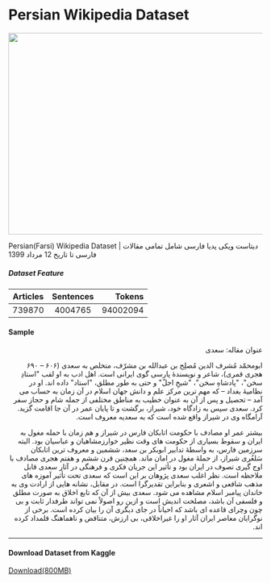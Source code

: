 # Persian Wikipedia Dataset
<img src='https://freestyler.ws/images/styles_screenshot/6/300/150200/150200_after.jpeg?u=1491854280' width=750 height=400></img>

Persian(Farsi) Wikipedia Dataset | دیتاست ویکی پدیا فارسی شامل تمامی مقالات فارسی تا تاریخ 12 مرداد 1399

##### Dataset Feature

 | Articles        | Sentences           | Tokens  |
| ------------- |:-------------:| -----:|
| 739870      | 4004765 | 94002094 |

#### Sample



<div dir="rtl">
عنوان مقاله: سعدی

ابومحمّد مُشرف الدین مُصلِح بن عبدالله بن مشرّف، متخلص به سعدی (۶۰۶ – ۶۹۰ هجری قمری)، شاعر و نویسندهٔ پارسی گوی ایرانی است. اهل ادب به او لقب "استادِ سخن"، "پادشاهِ سخن"، "شیخِ اجلّ" و حتی به طور مطلق، "استاد" داده اند. او در نظامیهٔ بغداد – که مهم ترین مرکز علم و دانش جهان اسلام در آن زمان به حساب می آمد – تحصیل و پس از آن به عنوان خطیب به مناطق مختلفی از جمله شام و حجاز سفر کرد. سعدی سپس به زادگاه خود، شیراز، برگشت و تا پایان عمر در آن جا اقامت گزید. آرامگاه وی در شیراز واقع شده است که به سعدیه معروف است.

بیشتر عمر او مصادف با حکومت اتابکان فارس در شیراز و هم زمان با حمله مغول به ایران و سقوط بسیاری از حکومت های وقت نظیر خوارزمشاهیان و عباسیان بود. البته سرزمین فارس، به واسطهٔ تدابیر ابوبکر بن سعد، ششمین و معروف ترین اتابکان سَلغُری شیراز، از حملهٔ مغول در امان ماند. همچنین قرن ششم و هفتم هجری مصادف با اوج گیری تصوف در ایران بود و تأثیر این جریان فکری و فرهنگی در آثار سعدی قابل ملاحظه است. نظر اغلب سعدی پژوهان بر این است که سعدی تحت تأثیر آموزه های مذهب شافعی و اشعری و بنابراین تقدیرگرا است. در مقابل، نشانه هایی از ارادت وی به خاندان پیامبر اسلام مشاهده می شود. سعدی بیش از آن که تابع اخلاق به صورت مطلق و فلسفی آن باشد، مصلحت اندیش است و ازین رو اصولاً نمی تواند طرفدار ثابت و بی چون وچرای قاعده ای باشد که احیاناً در جای دیگری آن را بیان کرده است. برخی از نوگرایان معاصر ایران آثار او را غیراخلاقی، بی ارزش، متناقض و ناهماهنگ قلمداد کرده اند.

</div>

***

#### Download Dataset from Kaggle 
[Download(800MB)](https://www.kaggle.com/miladfa7/persian-wikipedia-dataset)
